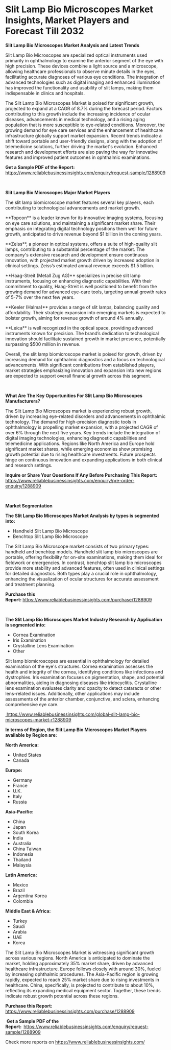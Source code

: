 <p><h1>Slit Lamp Bio Microscopes Market Insights, Market Players and Forecast Till 2032</h1></p><p><strong>Slit Lamp Bio Microscopes Market Analysis and Latest Trends</strong></p>
<p><p>Slit Lamp Bio Microscopes are specialized optical instruments used primarily in ophthalmology to examine the anterior segment of the eye with high precision. These devices combine a light source and a microscope, allowing healthcare professionals to observe minute details in the eyes, facilitating accurate diagnoses of various eye conditions. The integration of advanced technologies such as digital imaging and enhanced illumination has improved the functionality and usability of slit lamps, making them indispensable in clinics and hospitals.</p><p>The Slit Lamp Bio Microscopes Market is poised for significant growth, projected to expand at a CAGR of 8.7% during the forecast period. Factors contributing to this growth include the increasing incidence of ocular diseases, advancements in medical technology, and a rising aging population that is more susceptible to eye-related conditions. Moreover, the growing demand for eye care services and the enhancement of healthcare infrastructure globally support market expansion. Recent trends indicate a shift toward portable and user-friendly designs, along with the adoption of telemedicine solutions, further driving the market's evolution. Enhanced research and development efforts are also paving the way for innovative features and improved patient outcomes in ophthalmic examinations.</p></p>
<p><strong>Get a Sample PDF of the Report:&nbsp;</strong> <a href="https://www.reliablebusinessinsights.com/enquiry/request-sample/1288909?utm_campaign=3131&utm_medium=2&utm_source=Github&utm_content=ia&utm_term=29032025&utm_id=slit-lamp-bio-microscopes">https://www.reliablebusinessinsights.com/enquiry/request-sample/1288909</a></p>
<p>&nbsp;</p>
<p><strong>Slit Lamp Bio Microscopes Major Market Players</strong></p>
<p><p>The slit lamp biomicroscope market features several key players, each contributing to technological advancements and market growth. </p><p>**Topcon** is a leader known for its innovative imaging systems, focusing on eye care solutions, and maintaining a significant market share. Their emphasis on integrating digital technology positions them well for future growth, anticipated to drive revenue beyond $1 billion in the coming years.</p><p>**Zeiss**, a pioneer in optical systems, offers a suite of high-quality slit lamps, contributing to a substantial percentage of the market. The company's extensive research and development ensure continuous innovation, with projected market growth driven by increased adoption in clinical settings. Zeiss’s estimated annual revenue exceeds $1.5 billion.</p><p>**Haag-Streit (Metall Zug AG)** specializes in precise slit lamp instruments, focusing on enhancing diagnostic capabilities. With their commitment to quality, Haag-Streit is well positioned to benefit from the growing demand for advanced eye-care tools, targeting annual growth rates of 5-7% over the next few years. </p><p>**Keeler (Halma)** provides a range of slit lamps, balancing quality and affordability. Their strategic expansion into emerging markets is expected to bolster growth, aiming for revenue growth of around 4% annually.</p><p>**Leica** is well recognized in the optical space, providing advanced instruments known for precision. The brand’s dedication to technological innovation should facilitate sustained growth in market presence, potentially surpassing $500 million in revenue.</p><p>Overall, the slit lamp biomicroscope market is poised for growth, driven by increasing demand for ophthalmic diagnostics and a focus on technological advancements. With significant contributions from established players, market strategies emphasizing innovation and expansion into new regions are expected to support overall financial growth across this segment.</p></p>
<p>&nbsp;</p>
<p><strong>What Are The Key Opportunities For Slit Lamp Bio Microscopes Manufacturers?</strong></p>
<p><p>The Slit Lamp Bio Microscopes market is experiencing robust growth, driven by increasing eye-related disorders and advancements in ophthalmic technology. The demand for high-precision diagnostic tools in ophthalmology is propelling market expansion, with a projected CAGR of over 6% through the next five years. Key trends include the integration of digital imaging technologies, enhancing diagnostic capabilities and telemedicine applications. Regions like North America and Europe hold significant market shares, while emerging economies show promising growth potential due to rising healthcare investments. Future prospects hinge on continuous innovation and expanding applications in both clinical and research settings.</p></p>
<p><strong>Inquire or Share Your Questions If Any Before Purchasing This Report:</strong> <a href="https://www.reliablebusinessinsights.com/enquiry/pre-order-enquiry/1288909?utm_campaign=3131&utm_medium=2&utm_source=Github&utm_content=ia&utm_term=29032025&utm_id=slit-lamp-bio-microscopes">https://www.reliablebusinessinsights.com/enquiry/pre-order-enquiry/1288909</a></p>
<p>&nbsp;</p>
<p><strong>Market Segmentation</strong></p>
<p><strong>The Slit Lamp Bio Microscopes Market Analysis by types is segmented into:</strong></p>
<p><ul><li>Handheld Slit Lamp Bio Microscope</li><li>Benchtop Slit Lamp Bio Microscope</li></ul></p>
<p><p>The Slit Lamp Bio Microscope market consists of two primary types: handheld and benchtop models. Handheld slit lamp bio microscopes are portable, offering flexibility for on-site examinations, making them ideal for fieldwork or emergencies. In contrast, benchtop slit lamp bio microscopes provide more stability and advanced features, often used in clinical settings for detailed diagnostics. Both types play a crucial role in ophthalmology, enhancing the visualization of ocular structures for accurate assessment and treatment planning.</p></p>
<p><strong>Purchase this Report:&nbsp;</strong><a href="https://www.reliablebusinessinsights.com/purchase/1288909?utm_campaign=3131&utm_medium=2&utm_source=Github&utm_content=ia&utm_term=29032025&utm_id=slit-lamp-bio-microscopes">https://www.reliablebusinessinsights.com/purchase/1288909</a></p>
<p>&nbsp;</p>
<p><strong>The Slit Lamp Bio Microscopes Market Industry Research by Application is segmented into:</strong></p>
<p><ul><li>Cornea Examination</li><li>Iris Examination</li><li>Crystalline Lens Examination</li><li>Other</li></ul></p>
<p><p>Slit lamp biomicroscopes are essential in ophthalmology for detailed examination of the eye's structures. Cornea examination assesses the health and integrity of the cornea, identifying conditions like infections and dystrophies. Iris examination focuses on pigmentation, shape, and potential abnormalities, aiding in diagnosing diseases like iridocyclitis. Crystalline lens examination evaluates clarity and opacity to detect cataracts or other lens-related issues. Additionally, other applications may include assessments of the anterior chamber, conjunctiva, and sclera, enhancing comprehensive eye care.</p></p>
<p><a href="https://www.reliablebusinessinsights.com/global-slit-lamp-bio-microscopes-market-r1288909?utm_campaign=3131&utm_medium=2&utm_source=Github&utm_content=ia&utm_term=29032025&utm_id=slit-lamp-bio-microscopes">&nbsp;https://www.reliablebusinessinsights.com/global-slit-lamp-bio-microscopes-market-r1288909</a></p>
<p><strong>In terms of Region, the Slit Lamp Bio Microscopes Market Players available by Region are:</strong></p>
<p>
    <p> <strong> North America: </strong>
        <ul>
            <li>United States</li>
            <li>Canada</li>
        </ul>
        </p> 
    <p> <strong> Europe: </strong>
        <ul>
            <li>Germany</li>
            <li>France</li>
            <li>U.K.</li>
            <li>Italy</li>
            <li>Russia</li>
        </ul>
        </p> 
    <p> <strong> Asia-Pacific: </strong>
        <ul>
            <li>China</li>
            <li>Japan</li>
            <li>South Korea</li>
            <li>India</li>
            <li>Australia</li>
            <li>China Taiwan</li>
            <li>Indonesia</li>
            <li>Thailand</li>
            <li>Malaysia</li>
        </ul>
        </p> 
    <p> <strong> Latin America: </strong>
        <ul>
            <li>Mexico</li>
            <li>Brazil</li>
            <li>Argentina Korea</li>
            <li>Colombia</li>
        </ul>
        </p> 
    <p> <strong> Middle East & Africa: </strong>
        <ul>
            <li>Turkey</li>
            <li>Saudi</li>
            <li>Arabia</li>
            <li>UAE</li>
            <li>Korea</li>
        </ul>
    </p>
    </p>
<p><p>The Slit Lamp Bio Microscopes Market is witnessing significant growth across various regions. North America is anticipated to dominate the market, holding approximately 35% market share, driven by advanced healthcare infrastructure. Europe follows closely with around 30%, fueled by increasing ophthalmic procedures. The Asia-Pacific region is growing rapidly, expected to reach 25% market share due to rising investments in healthcare. China, specifically, is projected to contribute to about 10%, reflecting its expanding medical equipment sector. Together, these trends indicate robust growth potential across these regions.</p></p>
<p><strong>Purchase this Report: </strong><a href="https://www.reliablebusinessinsights.com/purchase/1288909?utm_campaign=3131&utm_medium=2&utm_source=Github&utm_content=ia&utm_term=29032025&utm_id=slit-lamp-bio-microscopes">https://www.reliablebusinessinsights.com/purchase/1288909</a></p>
<p>&nbsp;<strong>Get a Sample PDF of the Report:&nbsp;&nbsp;</strong><a href="https://www.reliablebusinessinsights.com/enquiry/request-sample/1288909?utm_campaign=3131&utm_medium=2&utm_source=Github&utm_content=ia&utm_term=29032025&utm_id=slit-lamp-bio-microscopes">https://www.reliablebusinessinsights.com/enquiry/request-sample/1288909</a></p>
<p><strong></strong></p>
<p>Check more reports on <a href="https://www.reliablebusinessinsights.com/?utm_campaign=3131&utm_medium=2&utm_source=Github&utm_content=ia&utm_term=29032025&utm_id=slit-lamp-bio-microscopes">https://www.reliablebusinessinsights.com/</a></p>